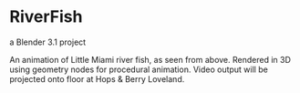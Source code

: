 # RiverFish
a Blender 3.1 project

An animation of Little Miami river fish, as seen from above.  Rendered in 3D using geometry nodes for procedural animation.  Video output will be projected onto floor at Hops &amp; Berry Loveland.
